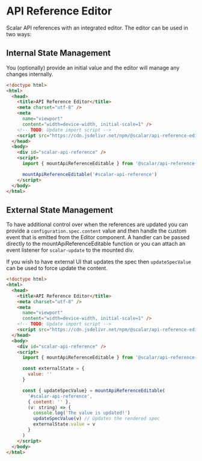 # API Reference Editor

Scalar API references with an integrated editor. The editor can be used in two ways:

## Internal State Management

You (optionally) provide an initial value and the editor will manage any changes internally.

```html
<!doctype html>
<html>
  <head>
    <title>API Reference Editor</title>
    <meta charset="utf-8" />
    <meta
      name="viewport"
      content="width=device-width, initial-scale=1" />
    <!-- TODO: Update import script -->
    <script src="https://cdn.jsdelivr.net/npm/@scalar/api-reference-editor"></script>
  </head>
  <body>
    <div id="scalar-api-reference" />
    <script>
      import { mountApiReferenceEditable } from '@scalar/api-reference-editor'

      mountApiReferenceEditable('#scalar-api-reference')
    </script>
  </body>
</html>
```

## External State Management

To have additional control over when the references are updated you can provide a `configuration.spec.content` value and then handle the custom event that is emitted from the Editor component. A handler can be passed directly to the mountApiReferenceEditable function or you can attach an event listener for `scalar-update` to the mounted div.

If you wish to have external UI that updates the spec then `updateSpecValue` can be used to force update the content.

```html
<!doctype html>
<html>
  <head>
    <title>API Reference Editor</title>
    <meta charset="utf-8" />
    <meta
      name="viewport"
      content="width=device-width, initial-scale=1" />
    <!-- TODO: Update import script -->
    <script src="https://cdn.jsdelivr.net/npm/@scalar/api-reference-editor"></script>
  </head>
  <body>
    <div id="scalar-api-reference" />
    <script>
      import { mountApiReferenceEditable } from '@scalar/api-reference-editor'

      const externalState = {
        value: ''
      }

      const { updateSpecValue} = mountApiReferenceEditable(
        '#scalar-api-reference',
        { content: '' },
        (v: string) => {
          console.log('The value is updated!')
          updateSpecValue(v) // Updates the rendered spec
          externalState.value = v
        }
      )
    </script>
  </body>
</html>
```
